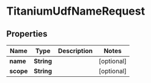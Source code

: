 

# TitaniumUdfNameRequest


## Properties

| Name | Type | Description | Notes |
|------------ | ------------- | ------------- | -------------|
|**name** | **String** |  |  [optional] |
|**scope** | **String** |  |  [optional] |



